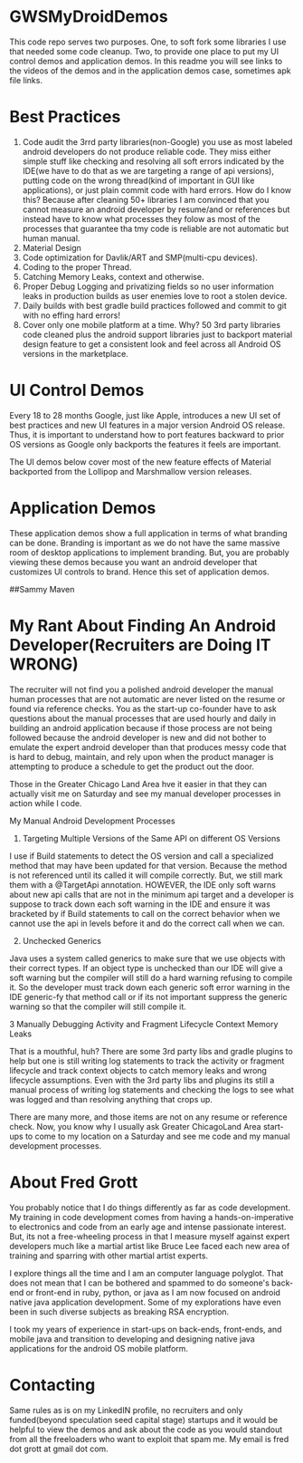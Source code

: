 GWSMyDroidDemos
===============

This code repo serves two purposes. One, to soft fork some libraries I use that needed some code cleanup.
Two, to provide one place to put my UI control demos and application demos. In this readme you will
see links to the videos of the demos and in the application demos case, sometimes apk file links.

Best Practices
==============

1. Code audit the 3rrd party libraries(non-Google) you use as most labeled android developers do not
   produce reliable code. They miss either simple stuff like checking and resolving all soft errors
   indicated by the IDE(we have to do that as we are targeting a range of api versions), putting code on
   the wrong thread(kind of important in GUI like applications), or just plain commit code with hard errors.
   How do I know this? Because after cleaning 50+ libraries I am convinced that you cannot measure an
   android developer by resume/and or references but instead have to know what processes they folow as most of
   the processes that guarantee tha tmy code is reliable are not automatic but human manual.
2. Material Design
3. Code optimization for Davlik/ART and SMP(multi-cpu devices).
4. Coding to the proper Thread.
5. Catching Memory Leaks, context and otherwise.
6. Proper Debug Logging and privatizing fields so no user information leaks in production builds as user
   enemies love to root a stolen device.
7. Daily builds with best gradle build practices followed and commit to git with no effing hard errors!
8. Cover only one mobile platform at a time. Why? 50 3rd party libraries code cleaned plus the android support
   libraries just to backport material design feature to get a consistent look and feel across all
   Android OS versions in the marketplace.



UI Control Demos
================

Every 18 to 28 months Google, just like Apple, introduces a new UI set of best practices and
new UI features in a major version Android OS release.  Thus, it is important to understand how to
port features backward to prior OS versions as Google only backports the features it feels are
important.

The UI demos below cover most of the new feature effects of Material backported from the Lollipop and
Marshmallow version releases.

Application Demos
=================

These application demos show a full application in terms of what branding can be done. Branding is important
as we do not have the same massive room of desktop applications to implement branding. But, you are probably
viewing these demos because you want an android developer that customizes UI controls to brand. Hence
this set of application demos.

##Sammy Maven



My Rant About Finding An Android Developer(Recruiters are Doing IT WRONG)
================

The recruiter will not find you a polished android developer the manual human processes that are not
automatic are never listed on the resume or found via reference checks. You as the start-up co-founder
have to ask questions about the manual processes that are used hourly and daily in building an android
application because if those process are not being followed because the android developer is new and
did not bother to emulate the expert android developer than that produces messy code that is hard to
debug, maintain, and rely upon when the product manager is attempting to produce a schedule to get
the product out the door.

Those in the Greater Chicago Land Area hve it easier in that they can actually visit me on Saturday
and see my  manual developer processes in action while I code.


My Manual Android Development Processes

1. Targeting Multiple Versions of the Same API on different OS Versions

I use if Build statements to detect the OS version and call a specialized method that may have been
updated for that version. Because the method is not referenced until its called it will compile correctly.
But, we still mark them with a @TargetApi annotation. HOWEVER, the IDE only soft warns about new api calls
that are not in the minimum api target and a developer is suppose to track down each soft warning in the
IDE and ensure it was bracketed by if Build statements to call on the correct behavior when we
cannot use the api in levels before it and do the correct call when we can.

2. Unchecked Generics

Java uses a system called generics to make sure that we use objects with their correct types. If an
object type is unchecked than our IDE will give a soft warning but the compiler will still do a
hard warning refusing to compile it. So the developer must track down each generic soft error warning
in the IDE generic-fy that method call or if its not important suppress the generic warning so that the
compiler will still compile it.

3 Manually Debugging Activity and Fragment Lifecycle Context Memory Leaks

That is a mouthful, huh? There are some 3rd party libs and gradle plugins to help but one is still
writing log statements to track the activity or fragment lifecycle and track context objects to
catch memory leaks and wrong lifecycle assumptions. Even with the 3rd party libs and plugins its still
a manual process of writing log statements and checking the logs to see what was logged and than
resolving anything that crops up.


There are many more, and those items are not on any resume or reference check. Now, you know why I usually
ask Greater ChicagoLand Area start-ups to come to my location on a Saturday and see me code and my manual
development processes.



About Fred Grott
================

You probably notice that I do things differently as far as code development. My training in code
development comes from having a hands-on-imperative to electronics and code from an early age and
intense passionate interest.  But, its not a free-wheeling process in that I measure myself against
expert developers much like a martial artist like Bruce Lee faced each new area of training and
sparring with other martial artist experts.

I explore things all the time and I am an computer language polyglot. That does not mean that I can
be bothered and spammed to do someone's back-end or front-end in ruby, python, or java as I am
now focused on android native java application development. Some of my explorations have even been
in such diverse subjects as breaking RSA encryption.

I took my years of experience in start-ups on back-ends, front-ends, and mobile java and transition to
developing and designing native java applications for the android OS mobile platform.


Contacting
==========

Same rules as is on my LinkedIN profile, no recruiters and only funded(beyond speculation seed capital stage)
startups and it would be helpful to view the demos and ask about the code as you would standout from
all the freeloaders who want to exploit that spam me. My email is fred dot grott at gmail dot com.

